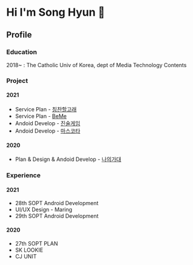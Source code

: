 # Hi I'm Song Hyun 👋

## Profile
### Education
2018~ : The Catholic Univ of Korea, dept of Media Technology Contents

### Project
#### 2021
- Service Plan - [칭찬할고래](https://play.google.com/store/apps/details?id=com.sopt27.praisewhale)
- Service Plan - [BeMe](https://play.google.com/store/apps/details?id=com.teambeme.beme&hl=ko)
- Andoid Develop - [진술게임](https://github.com/SOPKATHON-28th/JinSool)
- Andoid Develop - [마스코타](https://github.com/TeamMascota)

#### 2020
- Plan & Design & Andoid Develop - [나의가대](https://play.google.com/store/apps/details?id=com.mycuk.viewpage)


### Experience

#### 2021
- 28th SOPT Android Development
- UI/UX Design - Maring
- 29th SOPT Android Development

#### 2020
- 27th SOPT PLAN
- SK LOOKIE
- CJ UNIT

<!-- <img src="https://github-readme-stats.vercel.app/api?username=ssonghyun101&hide=stars&show_icons=true&theme=white&count_private=true&line_height=26"> -->

